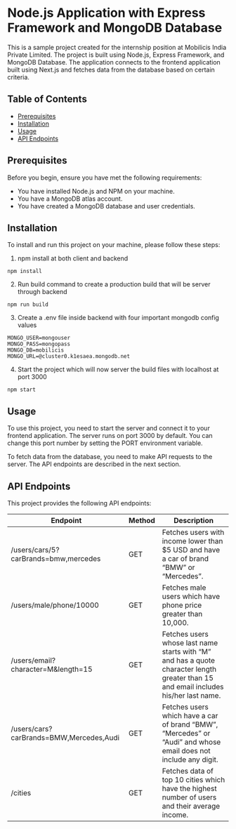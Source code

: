 
# Node.js Application with Express Framework and MongoDB Database

This is a sample project created for the internship position at Mobilicis India Private Limited. The project is built using Node.js, Express Framework, and MongoDB Database. The application connects to the frontend application built using Next.js and fetches data from the database based on certain criteria.


## Table of Contents

- [Prerequisites](##prerequisites)
- [Installation](#installation)
- [Usage](#usage)
- [API Endpoints](#apiendpoints)

## Prerequisites
Before you begin, ensure you have met the following requirements:

- You have installed Node.js and NPM on your machine.
- You have a MongoDB atlas account.
- You have created a MongoDB database and user credentials.

## Installation
To install and run this project on your machine, please follow these steps:
1. npm install at both client and backend
```
npm install
```
2. Run build command to create a production build that will be server through backend
```
npm run build
```

3. Create a .env file inside backend with four important mongodb config values
```
MONGO_USER=mongouser
MONGO_PASS=mongopass
MONGO_DB=mobilicis
MONGO_URL=@cluster0.k1esaea.mongodb.net
```
4. Start the project which will now server the build files with localhost at port 3000
```
npm start
```

## Usage
To use this project, you need to start the server and connect it to your frontend application. The server runs on port 3000 by default. You can change this port number by setting the PORT environment variable.

To fetch data from the database, you need to make API requests to the server. The API endpoints are described in the next section.

## API Endpoints
This project provides the following API endpoints:

|Endpoint|Method|Description|
|---------------|-----------|---------------------------------|
|/users/cars/5?carBrands=bmw,mercedes|GET|Fetches users with income lower than $5 USD and have a car of brand “BMW” or “Mercedes”.|
|/users/male/phone/10000|GET|Fetches male users which have phone price greater than 10,000.
|/users/email?character=M&length=15|GET|Fetches users whose last name starts with “M” and has a quote character length greater than 15 and email includes his/her last name.
|/users/cars?carBrands=BMW,Mercedes,Audi|GET|Fetches users which have a car of brand “BMW”, “Mercedes” or “Audi” and whose email does not include any digit.
|/cities|GET|	Fetches data of top 10 cities which have the highest number of users and their average income.|


